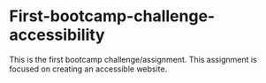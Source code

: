 # First-bootcamp-challenge-accessibility
This is the first bootcamp challenge/assignment. This assignment is focused on creating an accessible website.

